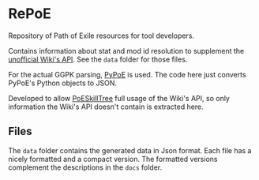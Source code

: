 # RePoE

Repository of Path of Exile resources for tool developers.

Contains information about stat and mod id resolution to supplement the
[unofficial Wiki's API](https://pathofexile.gamepedia.com/api.php). See the `data`
folder for those files.

For the actual GGPK parsing, [PyPoE](https://github.com/OmegaK2/PyPoE) is used.
The code here just converts PyPoE's Python objects to JSON.

Developed to allow [PoESkillTree](https://github.com/EmmittJ/PoESkillTree) full
usage of the Wiki's API, so only information the Wiki's API doesn't contain is extracted
here.

## Files

The `data` folder contains the generated data in Json format. Each file has a nicely
formatted and a compact version. The formatted versions complement the descriptions
in the `docs` folder.
